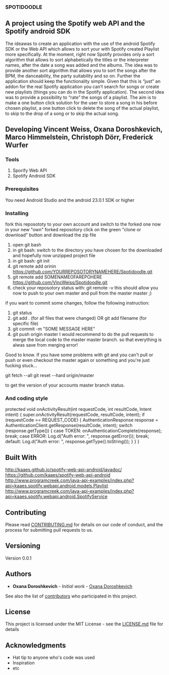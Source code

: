 ### SPOTIDOODLE

## A project using the Spotify web API and the Spotify android SDK
The ideawas to create an application with the use of the android Spotify SDK or the Web API which allows to sort
your with Spotify created Playlist more specifically. At the moment, right now Spotify provides only a sort
algorithm that allows to sort alphabetically the titles or the interpreter names, after the date a song was added
and the albums. The idea was to provide another sort algorithm that allows you to sort the songs after the BPM,
the danceability, the party suitability and so on. Further the application should keep the functionality simple.
Given that this is “just” an addon for the real Spotify application you can’t search for songs or create new playlists
(things you can do in the Spotify application). The second idea was to provide a possibility to “rate” the songs of a
playlist. The aim is to make a one button click solution for the user to store a song in his before chosen playlist, a
one button click to delete the song of the actual playlist, to skip to the drop of a song or to skip the actual song.

## Developing Vincent Weiss, Oxana Doroshkevich, Marco Himmelstein, Christoph Dörr, Frederick Wurfer

### Tools

1. Sporify Web API
2. Spotify Android SDK

### Prerequisites

You need Android Studio and the android 23.0.1 SDK or higher

### Installing

fork this reposototy to your own account and switch to the forked one
now in your new "own" forked reposotory click on the green "clone or download" button and download the zip file
1. open git bash
2. in git bash: switch to the directory you have chosen for the downloaded and hopefully now unzipped project file
3. in git bash: git init
4. git remote add orinin https://github.com/YOURREPOSOTORYNAMEHERE/Spotidoodle.git
5. git remote add SOMENAMEOFAREPOHERE https://github.com/VincWeiss/Spotidoodle.git
6. check your reposotory status with: git remote -v
this should allow you now to push to your own master and pull from the master master ;)

if you want to commit some changes, follow the following instruction:

1. git status
2. git add . (for all files that were changed) OR git add filename (for specific file)
3. git commit -m "SOME MESSAGE HERE"
4. git push origin master
I would recommend to do the pull requests to merge the local code to the master master branch. so that everything is alwas save from merging error!

Good to know. If you have some problems with git and you can't pull or push or even checkout the master again or something and you're just fucking stuck...

git fetch --all
git reset --hard origin/master

to get the version of your accounts master branch status.

### And coding style

protected void onActivityResult(int requestCode, int resultCode, Intent intent) {
        super.onActivityResult(requestCode, resultCode, intent);
        if (requestCode == REQUEST_CODE) {
            AuthenticationResponse response = AuthenticationClient.getResponse(resultCode, intent);
            switch (response.getType()) {
                case TOKEN:
                    onAuthenticationComplete(response);
                    break;
                case ERROR:
                    Log.d("Auth error: ", response.getError());
                    break;
                default:
                    Log.d("Auth error: ", response.getType().toString());
            }
        }
    }

## Built With

http://kaaes.github.io/spotify-web-api-android/javadoc/
https://github.com/kaaes/spotify-web-api-android
http://www.programcreek.com/java-api-examples/index.php?api=kaaes.spotify.webapi.android.models.Playlist
http://www.programcreek.com/java-api-examples/index.php?api=kaaes.spotify.webapi.android.SpotifyService

## Contributing

Please read [CONTRIBUTING.md](https://gist.github.com/PurpleBooth/b24679402957c63ec426) for details on our code of conduct, and the process for submitting pull requests to us.

## Versioning

Version 0.0.1

## Authors

* **Oxana Doroshkevich** - *Initial work* - [Oxana Doroshkevich](https://github.com/OxanaDoroshkevich)

See also the list of [contributors](https://github.com/your/project/contributors) who participated in this project.

## License

This project is licensed under the MIT License - see the [LICENSE.md](LICENSE.md) file for details

## Acknowledgments

* Hat tip to anyone who's code was used
* Inspiration
* etc
